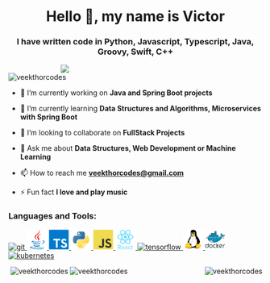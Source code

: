 <h1 align="center">Hello 👋, my name is Victor</h1>
<h3 align="center">I have written code in Python, Javascript, Typescript, Java, Groovy, Swift, C++</h3>
<img src="https://media.istockphoto.com/vectors/biometric-person-identification-facial-recognition-concept-futuristic-vector-id1166057711?k=20&m=1166057711&s=612x612&w=0&h=6Qua5e_0wwjkSHgzfUXevCVGGPt0Knu1maOuOwW8py8=" align="right" width=400 />

<p align="left"> <img src="https://komarev.com/ghpvc/?username=veekthorcodes&label=Profile%20views&color=ff9300&style=flat" alt="veekthorcodes" /> </p>

- 🔭 I’m currently working on **Java and Spring Boot projects**

- 🌱 I’m currently learning **Data Structures and Algorithms, Microservices with Spring Boot**

- 👯 I’m looking to collaborate on **FullStack Projects**

- 💬 Ask me about **Data Structures, Web Development or Machine Learning**

- 📫 How to reach me **veekthorcodes@gmail.com**

- ⚡ Fun fact **I love and play music**

<h3 align="left">Languages and Tools:</h3>
<p align="left"> 
  <a href="https://git-scm.com/" target="_blank" rel="noreferrer"> 
    <img src="https://www.vectorlogo.zone/logos/git-scm/git-scm-icon.svg" alt="git" width="40" height="40"/> 
  </a> 
  <a href="https://developer.mozilla.org/en-US/docs/Web/Java" target="_blank" rel="noreferrer"> 
    <img src="https://raw.githubusercontent.com/devicons/devicon/master/icons/java/java-original.svg" alt="java" width="40" height="40"/> 
  </a> 
   <a href="https://developer.mozilla.org/en-US/docs/Web/TypeScript" target="_blank" rel="noreferrer"> 
    <img src="https://raw.githubusercontent.com/devicons/devicon/master/icons/typescript/typescript-original.svg" alt="typescript" width="40" height="40"/> 
  </a> 
  <a href="https://www.python.org" target="_blank" rel="noreferrer"> 
    <img src="https://raw.githubusercontent.com/devicons/devicon/master/icons/python/python-original.svg" alt="python" width="40" height="40"/> 
  </a> 
  <a href="https://developer.mozilla.org/en-US/docs/Web/JavaScript" target="_blank" rel="noreferrer"> 
    <img src="https://raw.githubusercontent.com/devicons/devicon/master/icons/javascript/javascript-original.svg" alt="javascript" width="40" height="40"/> 
  </a> 
  <a href="https://reactjs.org/" target="_blank" rel="noreferrer"> 
    <img src="https://raw.githubusercontent.com/devicons/devicon/master/icons/react/react-original-wordmark.svg" alt="react" width="40" height="40"/> 
  </a> 
  <a href="https://www.tensorflow.org" target="_blank" rel="noreferrer"> 
    <img src="https://www.vectorlogo.zone/logos/tensorflow/tensorflow-icon.svg" alt="tensorflow" width="40" height="40"/> 
  </a> 
  <a href="https://www.linux.org/" target="_blank" rel="noreferrer"> 
    <img src="https://raw.githubusercontent.com/devicons/devicon/master/icons/linux/linux-original.svg" alt="linux" width="40" height="40"/> 
  </a> 
  <a href="https://www.docker.com/" target="_blank" rel="noreferrer"> 
    <img src="https://raw.githubusercontent.com/devicons/devicon/master/icons/docker/docker-original-wordmark.svg" alt="docker" width="40" height="40"/> 
  </a> 
  <a href="https://kubernetes.io" target="_blank" rel="noreferrer"> 
    <img src="https://www.vectorlogo.zone/logos/kubernetes/kubernetes-icon.svg" alt="kubernetes" width="40" height="40"/> 
  </a> 
</p>

<p><img align="right" src="https://github-readme-stats.vercel.app/api/top-langs?username=veekthorcodes&show_icons=true&theme=dark&title_color=1192e1&text_color=1192e1&bg_color=ffffff&locale=en&layout=compact" alt="veekthorcodes" /></p>

<p align="left">&nbsp;<img src="https://github-readme-stats.vercel.app/api?username=veekthorcodes&show_icons=true&theme=dark&title_color=1192e1&text_color=1192e1&bg_color=ffffff&locale=en" alt="veekthorcodes" />

<img src="https://github-readme-streak-stats.herokuapp.com/?user=veekthorcodes&theme=default" alt="veekthorcodes" />
</p>
